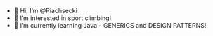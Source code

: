 - 👋 Hi, I’m @Piachsecki
- 👀 I’m interested in sport climbing!
- 🌱 I’m currently learning Java - GENERICS and DESIGN PATTERNS!

